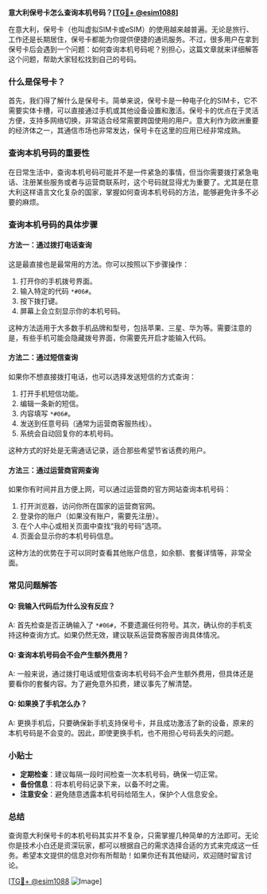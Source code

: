 **意大利保号卡怎么查询本机号码？[[TG💪+ @esim1088](https://t.me/s/esim1088)]**

在意大利，保号卡（也叫虚拟SIM卡或eSIM）的使用越来越普遍。无论是旅行、工作还是长期居住，保号卡都能为你提供便捷的通讯服务。不过，很多用户在拿到保号卡后会遇到一个问题：如何查询本机号码呢？别担心，这篇文章就来详细解答这个问题，帮助大家轻松找到自己的号码。

### 什么是保号卡？

首先，我们得了解什么是保号卡。简单来说，保号卡是一种电子化的SIM卡，它不需要实体卡槽，可以直接通过手机或其他设备设置和激活。保号卡的优点在于灵活方便，支持多网络切换，非常适合经常需要跨国使用的用户。意大利作为欧洲重要的经济体之一，其通信市场也非常发达，保号卡在这里的应用已经非常成熟。

### 查询本机号码的重要性

在日常生活中，查询本机号码可能并不是一件紧急的事情，但当你需要拨打紧急电话、注册某些服务或者与运营商联系时，这个号码就显得尤为重要了。尤其是在意大利这样语言文化复杂的国家，掌握如何查询本机号码的方法，能够避免许多不必要的麻烦。

### 查询本机号码的具体步骤

#### 方法一：通过拨打电话查询

这是最直接也是最常用的方法。你可以按照以下步骤操作：

1. 打开你的手机拨号界面。
2. 输入特定的代码 `*#06#`。
3. 按下拨打键。
4. 屏幕上会立刻显示你的本机号码。

这种方法适用于大多数手机品牌和型号，包括苹果、三星、华为等。需要注意的是，有些手机可能会隐藏拨号界面，你需要先开启才能输入代码。

#### 方法二：通过短信查询

如果你不想直接拨打电话，也可以选择发送短信的方式查询：

1. 打开手机短信功能。
2. 编辑一条新的短信。
3. 内容填写 `*#06#`。
4. 发送到任意号码（通常为运营商客服热线）。
5. 系统会自动回复你的本机号码。

这种方式的好处是无需通话记录，适合那些希望节省话费的用户。

#### 方法三：通过运营商官网查询

如果你有时间并且方便上网，可以通过运营商的官方网站查询本机号码：

1. 打开浏览器，访问你所在国家的运营商官网。
2. 登录你的账户（如果没有账户，需要先注册）。
3. 在个人中心或相关页面中查找“我的号码”选项。
4. 页面会显示你的本机号码信息。

这种方法的优势在于可以同时查看其他账户信息，如余额、套餐详情等，非常全面。

### 常见问题解答

#### Q: 我输入代码后为什么没有反应？

A: 首先检查是否正确输入了 `*#06#`，不要遗漏任何符号。其次，确认你的手机支持这种查询方式。如果仍然无效，建议联系运营商客服咨询具体情况。

#### Q: 查询本机号码会不会产生额外费用？

A: 一般来说，通过拨打电话或短信查询本机号码不会产生额外费用，但具体还是要看你的套餐内容。为了避免意外扣费，建议事先了解清楚。

#### Q: 如果换了手机怎么办？

A: 更换手机后，只要确保新手机支持保号卡，并且成功激活了新的设备，原来的本机号码是不会变的。因此，即使更换手机，也不用担心号码丢失的问题。

### 小贴士

- **定期检查**：建议每隔一段时间检查一次本机号码，确保一切正常。
- **备份信息**：将本机号码记录下来，以备不时之需。
- **注意安全**：避免随意透露本机号码给陌生人，保护个人信息安全。

### 总结

查询意大利保号卡的本机号码其实并不复杂，只需掌握几种简单的方法即可。无论你是技术小白还是资深玩家，都可以根据自己的需求选择合适的方式来完成这一任务。希望本文提供的信息对你有所帮助！如果你还有其他疑问，欢迎随时留言讨论。

[[TG💪+ @esim1088](https://t.me/s/esim1088) ![Image](https://i.postimg.cc/4NQfJmqS/Snipaste-2025-05-13-00-14-12.png)]